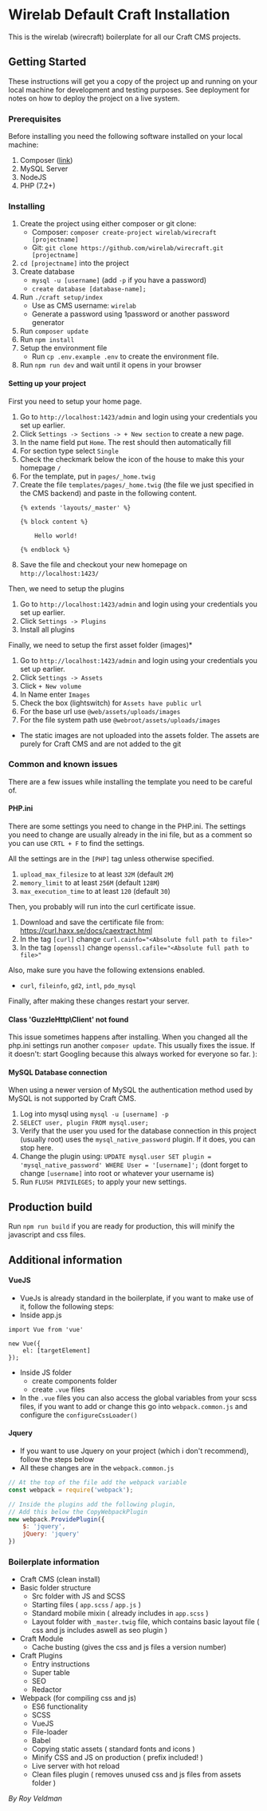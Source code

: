 # Wirelab Default Craft Installation
This is the wirelab (wirecraft) boilerplate for all our Craft CMS projects. 

## Getting Started
These instructions will get you a copy of the project up and running on your local machine for development and testing purposes. See deployment for notes on how to deploy the project on a live system.

### Prerequisites
Before installing you need the following software installed on your local machine:

 1. Composer ([link](https://getcomposer.org/))
 2. MySQL Server
 3. NodeJS
 4. PHP (7.2+)

### Installing
1. Create the project using either composer or git clone:
    -  Composer: `composer create-project wirelab/wirecraft [projectname]` 
    -  Git: `git clone https://github.com/wirelab/wirecraft.git [projectname]`
2. `cd [projectname]` into the project
3. Create database
   - `mysql -u [username]` (add `-p` if you have a password)
   - `create database [database-name];`
4. Run `./craft setup/index` 
    - Use as CMS username: `wirelab`
    - Generate a password using 1password or another password generator
5. Run `composer update`
6. Run `npm install`
7. Setup the environment file
    - Run `cp .env.example .env` to create the environment file. 
7. Run `npm run dev` and wait until it opens in your browser

#### Setting up your project
First you need to setup your home page.
1. Go to `http://localhost:1423/admin` and login using your credentials you set up earlier.
2. Click `Settings -> Sections -> + New section` to create a new page.
3. In the name field put `Home`. The rest should then automatically fill
4. For section type select `Single`
5. Check the checkmark below the icon of the house to make this your homepage `/`
6. For the template, put in `pages/_home.twig`
7. Create the file `templates/pages/_home.twig` (the file we just specified in the CMS backend) and paste in the following content.
    ```twig
    {% extends 'layouts/_master' %}

    {% block content %}

        Hello world!

    {% endblock %}
    ```
8. Save the file and checkout your new homepage on `http://localhost:1423/`

Then, we need to setup the plugins
1. Go to `http://localhost:1423/admin` and login using your credentials you set up earlier.
2. Click `Settings -> Plugins`
3. Install all plugins

Finally, we need to setup the first asset folder (images)*
1. Go to `http://localhost:1423/admin` and login using your credentials you set up earlier.
2. Click `Settings -> Assets`
3. Click `+ New volume`
4. In Name enter `Images`
5. Check the box (lightswitch) for `Assets have public url`
6. For the base url use `@web/assets/uploads/images`
7. For the file system path use `@webroot/assets/uploads/images`

* The static images are not uploaded into the assets folder. The assets are purely for Craft CMS and are not added to the git

### Common and known issues
There are a few issues while installing the template you need to be careful of.

#### PHP.ini
There are some settings you need to change in the PHP.ini. The settings you need to change are usually already in the ini file, but as a comment so you can use `CRTL + F` to find the settings.

All the settings are in the `[PHP]` tag unless otherwise specified.

 1. `upload_max_filesize` to at least `32M` (default `2M`)
 2. `memory_limit` to at least `256M` (default `128M`)
 3. `max_execution_time` to at least `120` (default `30`)

Then, you probably will run into the curl certificate issue.
 1. Download and save the certificate file from: https://curl.haxx.se/docs/caextract.html
 2. In the tag `[curl]` change `curl.cainfo="<Absolute full path to file>"`
 3. In the tag `[openssl]` change `openssl.cafile="<Absolute full path to file>"`

Also, make sure you have the following extensions enabled. 
 - `curl`, `fileinfo`, `gd2`, `intl`, `pdo_mysql`

Finally, after making these changes restart your server.

#### Class 'GuzzleHttp\Client' not found
This issue sometimes happens after installing. When you changed all the php.ini settings run another `composer update`. This usually fixes the issue. If it doesn't: start Googling because this always worked for everyone so far. ):

#### MySQL Database connection
When using a newer version of MySQL the authentication method used by MySQL is not supported by Craft CMS. 
 1. Log into mysql using `mysql -u [username] -p`
 2. `SELECT user, plugin FROM mysql.user;`
 3. Verify that the user you used for the database connection in this project (usually root) uses the `mysql_native_password` plugin. If it does, you can stop here.
 4. Change the plugin using: `UPDATE mysql.user SET plugin = 'mysql_native_password' WHERE User = '[username]';` (dont forget to change `[username]` into root or whatever your username is)
 5. Run `FLUSH PRIVILEGES;` to apply your new settings. 
   
## Production build
Run `npm run build` if you are ready for production, this will minify the javascript and css files.



## Additional information

#### VueJS
* VueJs is already standard in the boilerplate, if you want to make use of it, follow the following steps:
* Inside app.js
```
import Vue from 'vue'

new Vue({
    el: [targetElement]
});
```
* Inside JS folder
    * create components folder
    * create `.vue` files
* In the `.vue` files you can also access the global variables from your scss files, if you want to add or change this go into `webpack.common.js` and configure the `configureCssLoader()`

#### Jquery
* If you want to use Jquery on your project (which i don't recommend), follow the steps below
* All these changes are in the `webpack.common.js`

```javascript
// At the top of the file add the webpack variable
const webpack = require('webpack'); 

// Inside the plugins add the following plugin, 
// Add this below the CopyWebpackPlugin
new webpack.ProvidePlugin({
    $: 'jquery',
    jQuery: 'jquery'
})
```

### Boilerplate information
* Craft CMS (clean install)
* Basic folder structure
    * Src folder with JS and SCSS
    * Starting files ( `app.scss` / `app.js` )
    * Standard mobile mixin ( already includes in `app.scss` ) 
    * Layout folder with `_master.twig` file, which contains basic layout file ( css and js includes aswell as seo plugin )
* Craft Module
    * Cache busting (gives the css and js files a version number)
* Craft Plugins 
    * Entry instructions
    * Super table
    * SEO
    * Redactor
* Webpack (for compiling css and js)
    * ES6 functionality
    * SCSS
    * VueJS
    * File-loader
    * Babel
    * Copying static assets ( standard fonts and icons )
    * Minify CSS and JS on production ( prefix included! )
    * Live server with hot reload
    * Clean files plugin ( removes unused css and js files from assets folder )


_By Roy Veldman_
